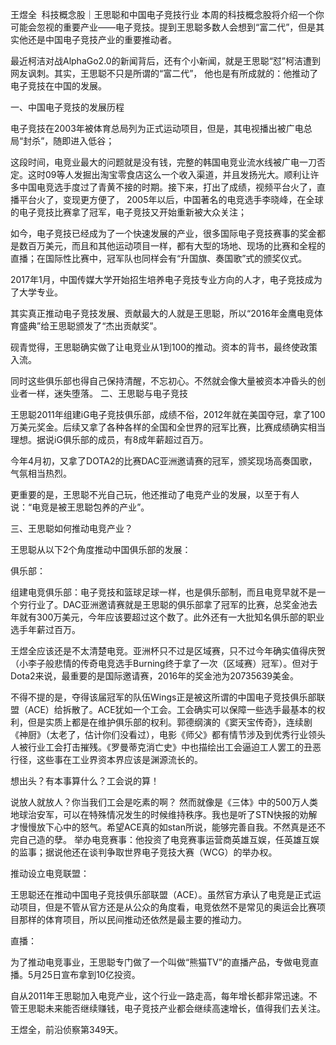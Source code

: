 王煜全  科技概念股｜王思聪和中国电子竞技行业
本周的科技概念股将介绍一个你可能会忽视的重要产业——电子竞技。提到王思聪多数人会想到“富二代”，但是其实他还是中国电子竞技产业的重要推动者。

最近柯洁对战AlphaGo2.0的新闻背后，还有个小新闻，就是王思聪“怼”柯洁遭到网友讽刺。其实，王思聪不只是所谓的“富二代”， 他也是有所成就的：他推动了电子竞技在中国的发展。

一、中国电子竞技的发展历程

电子竞技在2003年被体育总局列为正式运动项目，但是，其电视播出被广电总局“封杀”，随即进入低谷；

这段时间，电竞业最大的问题就是没有钱，完整的韩国电竞业流水线被广电一刀否定。这时09等人发掘出淘宝零食店这么一个收入渠道，并且发扬光大。顺利让许多中国电竞选手度过了青黄不接的时期。接下来，打出了成绩，视频平台火了，直播平台火了，变现更方便了，
2005年以后，中国著名的电竞选手李晓峰，在全球的电子竞技比赛拿了冠军，电子竞技又开始重新被大众关注；

如今，电子竞技已经成为了一个快速发展的产业，很多国际电子竞技赛事的奖金都是数百万美元，而且和其他运动项目一样，都有大型的场地、现场的比赛和全程的直播；在国际性比赛中，冠军队也同样会有“升国旗、奏国歌”式的颁奖仪式。

2017年1月，中国传媒大学开始招生培养电子竞技专业方向的人才，电子竞技成为了大学专业。

其实真正推动电子竞技发展、贡献最大的人就是王思聪，所以“2016年金鹰电竞体育盛典”给王思聪颁发了“杰出贡献奖”。

砚青觉得，王思聪确实做了让电竞业从1到100的推动。资本的背书，最终使政策入流。

同时这些俱乐部也得自己保持清醒，不忘初心。不然就会像大量被资本冲昏头的创业者一样，迷失堕落。
二、王思聪与电子竞技

王思聪2011年组建iG电子竞技俱乐部，成绩不俗，2012年就在美国夺冠，拿了100万美元奖金。后续又拿了各种各样的全国和全世界的冠军比赛，比赛成绩确实相当理想。据说iG俱乐部的成员，有8成年薪超过百万。

今年4月初，又拿了DOTA2的比赛DAC亚洲邀请赛的冠军，颁奖现场高奏国歌，气氛相当热烈。

更重要的是，王思聪不光自己玩，他还推动了电竞产业的发展，以至于有人说：“电竞是被王思聪包养的产业”。

三、王思聪如何推动电竞产业？

王思聪从以下2个角度推动中国俱乐部的发展：

俱乐部：

组建电竞俱乐部：电子竞技和篮球足球一样，也是俱乐部制，而且电竞早就不是一个穷行业了。DAC亚洲邀请赛就是王思聪的俱乐部拿了冠军的比赛，总奖金池去年就有300万美元，今年应该要超过这个数了。此外还有一大批知名俱乐部的职业选手年薪过百万。

王煜全应该还是不太清楚电竞。亚洲杯只不过是区域赛，只不过今年确实值得庆贺（小李子般悲情的传奇电竞选手Burning终于拿了一次（区域赛）冠军）。但对于Dota2来说，最重要的是国际邀请赛，2016年的奖金池为20735639美金。

不得不提的是，夺得该届冠军的队伍Wings正是被这所谓的中国电子竞技俱乐部联盟（ACE）给拆散了。ACE犹如一个工会。工会确实可以保障一些选手最基本的权利，但是实质上都是在维护俱乐部的权利。郭德纲演的《窦天宝传奇》，连续剧《神厨》（太老了，估计你们没看过），电影《师父》都有情节涉及到优秀行业领头人被行业工会打击摧残。《罗曼蒂克消亡史》中也描绘出工会逼迫工人罢工的丑恶行径，这些事在工业界资本界应该是渊源流长的。

想出头？有本事算什么？工会说的算！

说放人就放人？你当我们工会是吃素的啊？
然而就像是《三体》中的500万人类地球治安军，可以在特殊情况发生的时候维持秩序。我也是听了STN快报的劝解才慢慢放下心中的怒气。希望ACE真的如stan所说，能够完善自我。不然真是还不完自己造的孽。
举办电竞赛事：他投资了电竞赛事运营商英雄互娱，任英雄互娱的监事；据说他还在谈判争取世界电子竞技大赛（WCG）的举办权。

推动设立电竞联盟：

王思聪还在推动中国电子竞技俱乐部联盟（ACE）。虽然官方承认了电竞是正式运动项目，但是不管从官方还是从公众的角度看，电竞依然不是常见的奥运会比赛项目那样的体育项目，所以民间推动还依然是最主要的推动力。

直播：

为了推动电竞事业，王思聪专门做了一个叫做“熊猫TV”的直播产品，专做电竞直播。5月25日宣布拿到10亿投资。

自从2011年王思聪加入电竞产业，这个行业一路走高，每年增长都非常迅速。不管王思聪未来能否继续赚钱，电子竞技产业都会继续高速增长，值得我们去关注。

王煜全，前沿侦察第349天。
